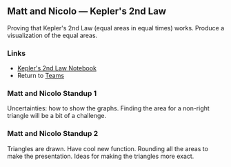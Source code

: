 ## Matt and Nicolo &mdash; Kepler's 2nd Law

Proving that Kepler's 2nd Law (equal areas in equal times) works. Produce a visualization of the equal areas.

### Links

* [Kepler's 2nd Law Notebook](./keplers_2nd_law.ipynb)
* Return to [Teams](../teams.md)

### Matt and Nicolo Standup 1

Uncertainties: how to show the graphs. Finding the area for a non-right triangle will be a bit of a challenge.

### Matt and Nicolo Standup 2

Triangles are drawn. Have cool new function. Rounding all the areas to make the presentation. Ideas for making the triangles more exact.
